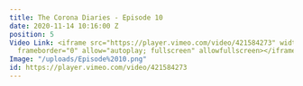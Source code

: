 ```yaml
---
title: The Corona Diaries - Episode 10
date: 2020-11-14 10:16:00 Z
position: 5
Video Link: <iframe src="https://player.vimeo.com/video/421584273" width="640" height="360"
  frameborder="0" allow="autoplay; fullscreen" allowfullscreen></iframe>
Image: "/uploads/Episode%2010.png"
id: https://player.vimeo.com/video/421584273
---
```


